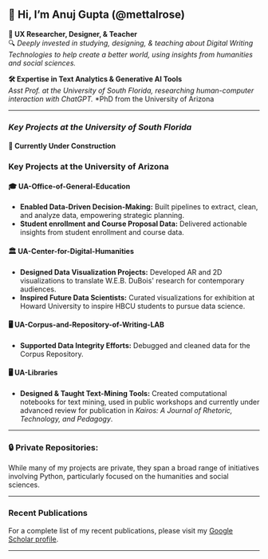 ## 👋 **Hi, I’m Anuj Gupta** (@mettalrose)

**👀 UX Researcher, Designer, & Teacher**  
🔍 *Deeply invested in studying, designing, & teaching about Digital Writing Technologies to help create a better world, using insights from humanities and social sciences.*

**🛠️ Expertise in Text Analytics & Generative AI Tools**  
*Asst Prof. at the University of South Florida, researching human-computer interaction with ChatGPT.*
*PhD from the University of Arizona

---
### *Key Projects at the University of South Florida*

#### 🚧 **Currently Under Construction**


### **Key Projects at the University of Arizona**

#### 🎓 **UA-Office-of-General-Education**
- **Enabled Data-Driven Decision-Making:** Built pipelines to extract, clean, and analyze data, empowering strategic planning.
- **Student enrollment and Course Proposal Data:** Delivered actionable insights from student enrollment and course data.

#### 🏛️ **UA-Center-for-Digital-Humanities**
- **Designed Data Visualization Projects:** Developed AR and 2D visualizations to translate W.E.B. DuBois' research for contemporary audiences.
- **Inspired Future Data Scientists:** Curated visualizations for exhibition at Howard University to inspire HBCU students to pursue data science.

#### 🖥️ **UA-Corpus-and-Repository-of-Writing-LAB**
- **Supported Data Integrity Efforts:** Debugged and cleaned data for the Corpus Repository.

#### 🖥️ **UA-Libraries**
- **Designed & Taught Text-Mining Tools:** Created computational notebooks for text mining, used in public workshops and currently under advanced review for publication in *Kairos: A Journal of Rhetoric, Technology, and Pedagogy*.


---

### 🔒 **Private Repositories:**
While many of my projects are private, they span a broad range of initiatives involving Python, particularly focused on the humanities and social sciences.

---

### **Recent Publications**
For a complete list of my recent publications, please visit my [Google Scholar profile](https://scholar.google.com/citations?user=SwLKUW8AAAAJ&hl=en&oi=ao).

---
